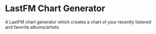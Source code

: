# LastFM Chart Generator
A LastFM chart generator which creates a chart of your recently listened and favorite albums/artists.
